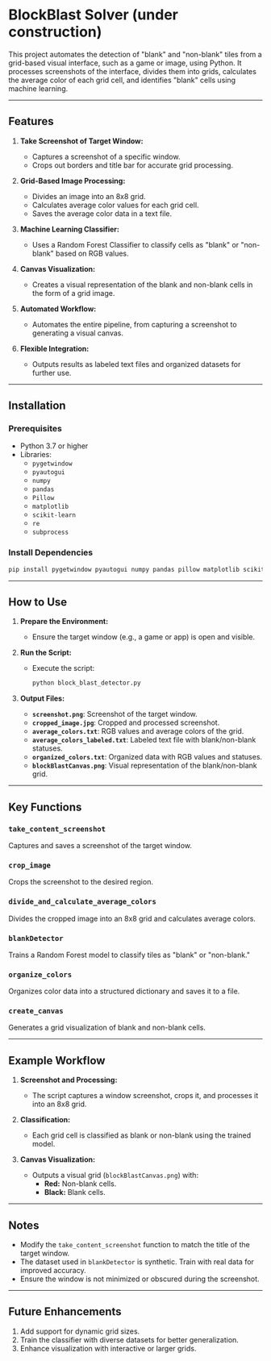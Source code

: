 # BlockBlast Solver (under construction)

This project automates the detection of "blank" and "non-blank" tiles from a grid-based visual interface, such as a game or image, using Python. It processes screenshots of the interface, divides them into grids, calculates the average color of each grid cell, and identifies "blank" cells using machine learning.

---

## Features

1. **Take Screenshot of Target Window:**
   - Captures a screenshot of a specific window.
   - Crops out borders and title bar for accurate grid processing.

2. **Grid-Based Image Processing:**
   - Divides an image into an 8x8 grid.
   - Calculates average color values for each grid cell.
   - Saves the average color data in a text file.

3. **Machine Learning Classifier:**
   - Uses a Random Forest Classifier to classify cells as "blank" or "non-blank" based on RGB values.

4. **Canvas Visualization:**
   - Creates a visual representation of the blank and non-blank cells in the form of a grid image.

5. **Automated Workflow:**
   - Automates the entire pipeline, from capturing a screenshot to generating a visual canvas.

6. **Flexible Integration:**
   - Outputs results as labeled text files and organized datasets for further use.

---

## Installation

### Prerequisites
- Python 3.7 or higher
- Libraries:
  - `pygetwindow`
  - `pyautogui`
  - `numpy`
  - `pandas`
  - `Pillow`
  - `matplotlib`
  - `scikit-learn`
  - `re`
  - `subprocess`

### Install Dependencies
```bash
pip install pygetwindow pyautogui numpy pandas pillow matplotlib scikit-learn
```

---

## How to Use

1. **Prepare the Environment:**
   - Ensure the target window (e.g., a game or app) is open and visible.

2. **Run the Script:**
   - Execute the script:
     ```bash
     python block_blast_detector.py
     ```

3. **Output Files:**
   - **`screenshot.png`**: Screenshot of the target window.
   - **`cropped_image.jpg`**: Cropped and processed screenshot.
   - **`average_colors.txt`**: RGB values and average colors of the grid.
   - **`average_colors_labeled.txt`**: Labeled text file with blank/non-blank statuses.
   - **`organized_colors.txt`**: Organized data with RGB values and statuses.
   - **`blockBlastCanvas.png`**: Visual representation of the blank/non-blank grid.

---

## Key Functions

### `take_content_screenshot`
Captures and saves a screenshot of the target window.

### `crop_image`
Crops the screenshot to the desired region.

### `divide_and_calculate_average_colors`
Divides the cropped image into an 8x8 grid and calculates average colors.

### `blankDetector`
Trains a Random Forest model to classify tiles as "blank" or "non-blank."

### `organize_colors`
Organizes color data into a structured dictionary and saves it to a file.

### `create_canvas`
Generates a grid visualization of blank and non-blank cells.

---

## Example Workflow

1. **Screenshot and Processing:**
   - The script captures a window screenshot, crops it, and processes it into an 8x8 grid.

2. **Classification:**
   - Each grid cell is classified as blank or non-blank using the trained model.

3. **Canvas Visualization:**
   - Outputs a visual grid (`blockBlastCanvas.png`) with:
     - **Red:** Non-blank cells.
     - **Black:** Blank cells.

---

## Notes

- Modify the `take_content_screenshot` function to match the title of the target window.
- The dataset used in `blankDetector` is synthetic. Train with real data for improved accuracy.
- Ensure the window is not minimized or obscured during the screenshot.

---

## Future Enhancements

1. Add support for dynamic grid sizes.
2. Train the classifier with diverse datasets for better generalization.
3. Enhance visualization with interactive or larger grids.
